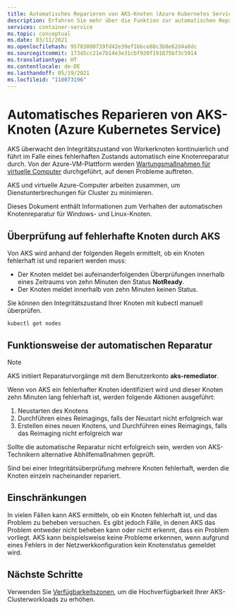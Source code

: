 ```yaml
---
title: Automatisches Reparieren von AKS-Knoten (Azure Kubernetes Service)
description: Erfahren Sie mehr über die Funktion zur automatischen Reparatur von Knoten und darüber, wie AKS fehlerhafte Workerknoten korrigiert.
services: container-service
ms.topic: conceptual
ms.date: 03/11/2021
ms.openlocfilehash: 95783000739fd42e39ef1bbce88c3b8e62d4a8dc
ms.sourcegitcommit: 17345cc21e7b14e3e31cbf920f191875bf3c5914
ms.translationtype: HT
ms.contentlocale: de-DE
ms.lasthandoff: 05/19/2021
ms.locfileid: "110073196"
---
```

# <a name="azure-kubernetes-service-aks-node-auto-repair"></a>Automatisches Reparieren von AKS-Knoten (Azure Kubernetes Service)

AKS überwacht den Integritätszustand von Workerknoten kontinuierlich und führt im Falle eines fehlerhaften Zustands automatisch eine Knotenreparatur durch. Von der Azure-VM-Plattform werden [Wartungsmaßnahmen für virtuelle Computer][vm-updates] durchgeführt, auf denen Probleme auftreten. 

AKS und virtuelle Azure-Computer arbeiten zusammen, um Dienstunterbrechungen für Cluster zu minimieren.

Dieses Dokument enthält Informationen zum Verhalten der automatischen Knotenreparatur für Windows- und Linux-Knoten. 

## <a name="how-aks-checks-for-unhealthy-nodes"></a>Überprüfung auf fehlerhafte Knoten durch AKS

Von AKS wird anhand der folgenden Regeln ermittelt, ob ein Knoten fehlerhaft ist und repariert werden muss: 
* Der Knoten meldet bei aufeinanderfolgenden Überprüfungen innerhalb eines Zeitraums von zehn Minuten den Status **NotReady**.
* Der Knoten meldet innerhalb von zehn Minuten keinen Status.

Sie können den Integritätszustand Ihrer Knoten mit kubectl manuell überprüfen.

```
kubectl get nodes
```

## <a name="how-automatic-repair-works"></a>Funktionsweise der automatischen Reparatur

> [!Note]
> AKS initiiert Reparaturvorgänge mit dem Benutzerkonto **aks-remediator**.

Wenn von AKS ein fehlerhafter Knoten identifiziert wird und dieser Knoten zehn Minuten lang fehlerhaft ist, werden folgende Aktionen ausgeführt:

1. Neustarten des Knotens
1. Durchführen eines Reimagings, falls der Neustart nicht erfolgreich war
1. Erstellen eines neuen Knotens, und Durchführen eines Reimagings, falls das Reimaging nicht erfolgreich war

Sollte die automatische Reparatur nicht erfolgreich sein, werden von AKS-Technikern alternative Abhilfemaßnahmen geprüft. 

Sind bei einer Integritätsüberprüfung mehrere Knoten fehlerhaft, werden die Knoten einzeln nacheinander repariert.


## <a name="limitations"></a>Einschränkungen

In vielen Fällen kann AKS ermitteln, ob ein Knoten fehlerhaft ist, und das Problem zu beheben versuchen. Es gibt jedoch Fälle, in denen AKS das Problem entweder nicht beheben kann oder nicht erkennt, dass ein Problem vorliegt. AKS kann beispielsweise keine Probleme erkennen, wenn aufgrund eines Fehlers in der Netzwerkkonfiguration kein Knotenstatus gemeldet wird.

## <a name="next-steps"></a>Nächste Schritte

Verwenden Sie [Verfügbarkeitszonen][availability-zones], um die Hochverfügbarkeit Ihrer AKS-Clusterworkloads zu erhöhen.

<!-- LINKS - External -->

<!-- LINKS - Internal -->
[availability-zones]: ./availability-zones.md
[vm-updates]: ../virtual-machines/maintenance-and-updates.md
